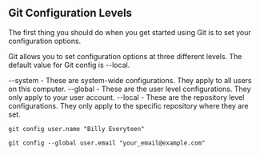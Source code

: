 
## Git Configuration Levels

The first thing you should do when you get started using Git is to set your configuration options.

Git allows you to set configuration options at three different levels. The default value for Git config is --local.

--system - These are system-wide configurations. They apply to all users on this computer.
--global - These are the user level configurations. They only apply to your user account.
--local - These are the repository level configurations. They only apply to the specific repository where they are set.

```
git config user.name "Billy Everyteen"

git config --global user.email "your_email@example.com"

```
